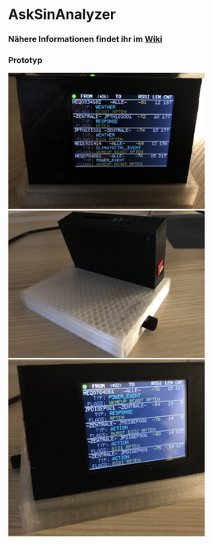 # AskSinAnalyzer

### Nähere Informationen findet ihr im [Wiki](https://github.com/jp112sdl/AskSinAnalyzer/wiki)

### Prototyp

<img src="Images/proto1.jpg" width=400 /><br/>
<img src="Images/proto2.jpg" width=400 /><br/>
<img src="Images/proto3.jpg" width=400 />
